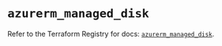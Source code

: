 # `azurerm_managed_disk`

Refer to the Terraform Registry for docs: [`azurerm_managed_disk`](https://registry.terraform.io/providers/hashicorp/azurerm/4.46.0/docs/resources/managed_disk).
